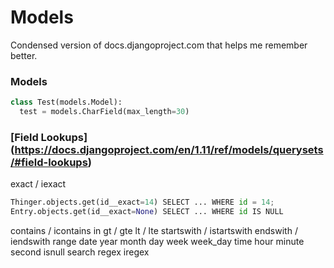 # Models

Condensed version of docs.djangoproject.com that helps me remember better.

### Models

```python
class Test(models.Model):
  test = models.CharField(max_length=30)
```

### [Field Lookups] (https://docs.djangoproject.com/en/1.11/ref/models/querysets/#field-lookups)
exact / iexact
```python 
Thinger.objects.get(id__exact=14) SELECT ... WHERE id = 14;
Entry.objects.get(id__exact=None) SELECT ... WHERE id IS NULL
```
contains / icontains
in
gt / gte
lt / lte
startswith / istartswith
endswith / iendswith
range
date
year
month
day
week
week_day
time
hour
minute
second
isnull
search
regex
iregex
